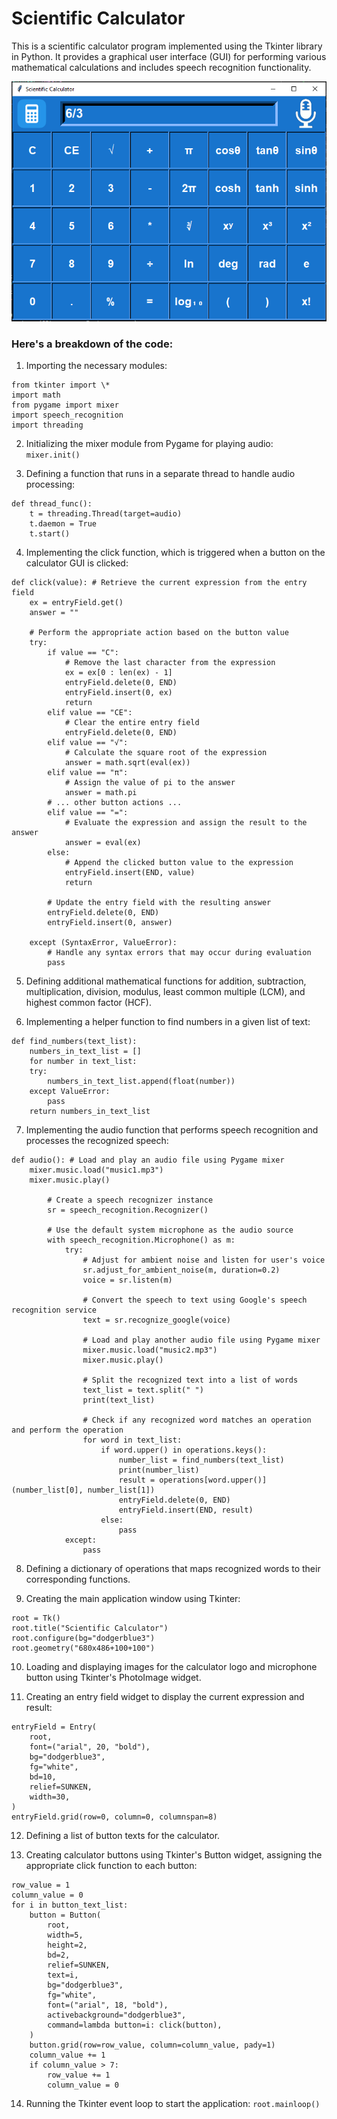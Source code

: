 # Scientific Calculator

This is a scientific calculator program implemented using the Tkinter library in Python. It provides a graphical user interface (GUI) for performing various mathematical calculations and includes speech recognition functionality.

![Calculator GUI](https://github.com/kingjohnkn/calculator/blob/a94afd04f37372b833f32da4dd73dcdcf5bc6715/calculator.png)

### Here's a breakdown of the code:

1. Importing the necessary modules:

```
from tkinter import \*
import math
from pygame import mixer
import speech_recognition
import threading
```

2. Initializing the mixer module from Pygame for playing audio:
   `mixer.init()`

3. Defining a function that runs in a separate thread to handle audio processing:

```
def thread_func():
    t = threading.Thread(target=audio)
    t.daemon = True
    t.start()
```

4. Implementing the click function, which is triggered when a button on the calculator GUI is clicked:

```
def click(value): # Retrieve the current expression from the entry field
    ex = entryField.get()
    answer = ""

    # Perform the appropriate action based on the button value
    try:
        if value == "C":
            # Remove the last character from the expression
            ex = ex[0 : len(ex) - 1]
            entryField.delete(0, END)
            entryField.insert(0, ex)
            return
        elif value == "CE":
            # Clear the entire entry field
            entryField.delete(0, END)
        elif value == "√":
            # Calculate the square root of the expression
            answer = math.sqrt(eval(ex))
        elif value == "π":
            # Assign the value of pi to the answer
            answer = math.pi
        # ... other button actions ...
        elif value == "=":
            # Evaluate the expression and assign the result to the answer
            answer = eval(ex)
        else:
            # Append the clicked button value to the expression
            entryField.insert(END, value)
            return

        # Update the entry field with the resulting answer
        entryField.delete(0, END)
        entryField.insert(0, answer)

    except (SyntaxError, ValueError):
        # Handle any syntax errors that may occur during evaluation
        pass

```

5. Defining additional mathematical functions for addition, subtraction, multiplication, division, modulus, least common multiple (LCM), and highest common factor (HCF).

6. Implementing a helper function to find numbers in a given list of text:

```
def find_numbers(text_list):
    numbers_in_text_list = []
    for number in text_list:
    try:
        numbers_in_text_list.append(float(number))
    except ValueError:
        pass
    return numbers_in_text_list
```

7. Implementing the audio function that performs speech recognition and processes the recognized speech:

```
def audio(): # Load and play an audio file using Pygame mixer
    mixer.music.load("music1.mp3")
    mixer.music.play()

        # Create a speech recognizer instance
        sr = speech_recognition.Recognizer()

        # Use the default system microphone as the audio source
        with speech_recognition.Microphone() as m:
            try:
                # Adjust for ambient noise and listen for user's voice
                sr.adjust_for_ambient_noise(m, duration=0.2)
                voice = sr.listen(m)

                # Convert the speech to text using Google's speech recognition service
                text = sr.recognize_google(voice)

                # Load and play another audio file using Pygame mixer
                mixer.music.load("music2.mp3")
                mixer.music.play()

                # Split the recognized text into a list of words
                text_list = text.split(" ")
                print(text_list)

                # Check if any recognized word matches an operation and perform the operation
                for word in text_list:
                    if word.upper() in operations.keys():
                        number_list = find_numbers(text_list)
                        print(number_list)
                        result = operations[word.upper()](number_list[0], number_list[1])
                        entryField.delete(0, END)
                        entryField.insert(END, result)
                    else:
                        pass
            except:
                pass
```

8. Defining a dictionary of operations that maps recognized words to their corresponding functions.

9. Creating the main application window using Tkinter:

```
root = Tk()
root.title("Scientific Calculator")
root.configure(bg="dodgerblue3")
root.geometry("680x486+100+100")
```

10. Loading and displaying images for the calculator logo and microphone button using Tkinter's PhotoImage widget.

11. Creating an entry field widget to display the current expression and result:

```
entryField = Entry(
    root,
    font=("arial", 20, "bold"),
    bg="dodgerblue3",
    fg="white",
    bd=10,
    relief=SUNKEN,
    width=30,
)
entryField.grid(row=0, column=0, columnspan=8)
```

12. Defining a list of button texts for the calculator.

13. Creating calculator buttons using Tkinter's Button widget, assigning the appropriate click function to each button:

```
row_value = 1
column_value = 0
for i in button_text_list:
    button = Button(
        root,
        width=5,
        height=2,
        bd=2,
        relief=SUNKEN,
        text=i,
        bg="dodgerblue3",
        fg="white",
        font=("arial", 18, "bold"),
        activebackground="dodgerblue3",
        command=lambda button=i: click(button),
    )
    button.grid(row=row_value, column=column_value, pady=1)
    column_value += 1
    if column_value > 7:
        row_value += 1
        column_value = 0
```

14. Running the Tkinter event loop to start the application:
    `root.mainloop()`
